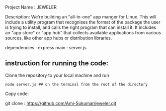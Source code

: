 Project Name : JEWELER

Description: We're building an "all-in-one" app manger for Linux. This will include a utility program that recognises the format of the package the user is trying to install, and calls the right program that can install it. It includes an "app store" or "app hub" that collects available applications from various sources, like other app hubs or distribution libraries.

dependencies : express
main : server.js

## instruction for running the code: 
Clone the repository to your local machine and run 
```
node server.js ## on the terminal from the root of the directory
```
Copy code:

git clone : https://github.com/Ami-Sukumar/jeweler.git
